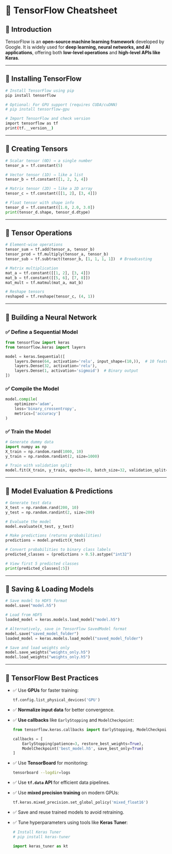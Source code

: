 
# 🤖 TensorFlow Cheatsheet

## 🔹 Introduction  
TensorFlow is an **open-source machine learning framework** developed by Google. It is widely used for **deep learning, neural networks, and AI applications**, offering both **low-level operations** and **high-level APIs like Keras**.

---

## 🔹 Installing TensorFlow
```sh
# Install TensorFlow using pip
pip install tensorflow

# Optional: For GPU support (requires CUDA/cuDNN)
# pip install tensorflow-gpu

# Import TensorFlow and check version
import tensorflow as tf
print(tf.__version__)
```

---

## 🔹 Creating Tensors
```python
# Scalar tensor (0D) → a single number
tensor_a = tf.constant(5)

# Vector tensor (1D) → like a list
tensor_b = tf.constant([1, 2, 3, 4])

# Matrix tensor (2D) → like a 2D array
tensor_c = tf.constant([[1, 2], [3, 4]])

# Float tensor with shape info
tensor_d = tf.constant([1.0, 2.0, 3.0])
print(tensor_d.shape, tensor_d.dtype)
```

---

## 🔹 Tensor Operations
```python
# Element-wise operations
tensor_sum = tf.add(tensor_a, tensor_b)
tensor_prod = tf.multiply(tensor_a, tensor_b)
tensor_sub = tf.subtract(tensor_b, [1, 1, 1, 1])  # Broadcasting

# Matrix multiplication
mat_a = tf.constant([[1, 2], [3, 4]])
mat_b = tf.constant([[5, 6], [7, 8]])
mat_mult = tf.matmul(mat_a, mat_b)

# Reshape tensors
reshaped = tf.reshape(tensor_c, (4, 1))
```

---

## 🔹 Building a Neural Network

### ✅ Define a Sequential Model
```python
from tensorflow import keras
from tensorflow.keras import layers

model = keras.Sequential([
    layers.Dense(64, activation='relu', input_shape=(10,)),  # 10 features
    layers.Dense(32, activation='relu'),
    layers.Dense(1, activation='sigmoid')  # Binary output
])
```

### ✅ Compile the Model
```python
model.compile(
    optimizer='adam',
    loss='binary_crossentropy',
    metrics=['accuracy']
)
```

### ✅ Train the Model
```python
# Generate dummy data
import numpy as np
X_train = np.random.rand(1000, 10)
y_train = np.random.randint(2, size=1000)

# Train with validation split
model.fit(X_train, y_train, epochs=10, batch_size=32, validation_split=0.2)
```

---

## 🔹 Model Evaluation & Predictions
```python
# Generate test data
X_test = np.random.rand(200, 10)
y_test = np.random.randint(2, size=200)

# Evaluate the model
model.evaluate(X_test, y_test)

# Make predictions (returns probabilities)
predictions = model.predict(X_test)

# Convert probabilities to binary class labels
predicted_classes = (predictions > 0.5).astype("int32")

# View first 5 predicted classes
print(predicted_classes[:5])
```

---

## 🔹 Saving & Loading Models
```python
# Save model to HDF5 format
model.save("model.h5")

# Load from HDF5
loaded_model = keras.models.load_model("model.h5")

# Alternatively, save in TensorFlow SavedModel format
model.save("saved_model_folder")
loaded_model = keras.models.load_model("saved_model_folder")

# Save and load weights only
model.save_weights("weights_only.h5")
model.load_weights("weights_only.h5")
```

---

## 🔹 TensorFlow Best Practices
- ✅ Use **GPUs** for faster training:  
  ```python
  tf.config.list_physical_devices('GPU')
  ```

- ✅ **Normalize input data** for better convergence.

- ✅ **Use callbacks** like `EarlyStopping` and `ModelCheckpoint`:
  ```python
  from tensorflow.keras.callbacks import EarlyStopping, ModelCheckpoint

  callbacks = [
      EarlyStopping(patience=3, restore_best_weights=True),
      ModelCheckpoint('best_model.h5', save_best_only=True)
  ]
  ```

- ✅ Use **TensorBoard** for monitoring:  
  ```sh
  tensorboard --logdir=logs
  ```

- ✅ Use **`tf.data` API** for efficient data pipelines.

- ✅ Use **mixed precision training** on modern GPUs:  
  ```python
  tf.keras.mixed_precision.set_global_policy('mixed_float16')
  ```

- ✅ Save and reuse trained models to avoid retraining.

- ✅ Tune hyperparameters using tools like **Keras Tuner**:
  ```python
  # Install Keras Tuner
  # pip install keras-tuner

  import keras_tuner as kt
  ```
